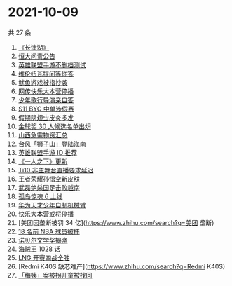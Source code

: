 # 2021-10-09

共 27 条

<!-- BEGIN -->
<!-- 最后更新时间 Sat Oct 09 2021 20:08:53 GMT+0800 (China Standard Time) -->

1. [《长津湖》](https://www.zhihu.com/search?q=长津湖)
1. [恒大问责公告](https://www.zhihu.com/search?q=恒大)
1. [英雄联盟手游不删档测试](https://www.zhihu.com/search?q=英雄联盟手游)
1. [维伦纽瓦提问等你答](https://www.zhihu.com/search?q=维伦纽瓦)
1. [鱿鱼游戏被指抄袭](https://www.zhihu.com/search?q=鱿鱼游戏)
1. [网传快乐大本营停播](https://www.zhihu.com/search?q=快乐大本营)
1. [少年歌行导演亲自答](https://www.zhihu.com/search?q=少年歌行)
1. [S11 BYG 中单涉假赛](https://www.zhihu.com/search?q=byg)
1. [假期隐翅虫皮炎多发](https://www.zhihu.com/search?q=隐翅虫)
1. [金球奖 30 人候选名单出炉](https://www.zhihu.com/search?q=金球奖)
1. [山西急需物资汇总](https://www.zhihu.com/search?q=山西)
1. [台风「狮子山」登陆海南](https://www.zhihu.com/search?q=台风狮子山)
1. [英雄联盟手游 ID 推荐](https://www.zhihu.com/search?q=英雄联盟手游id)
1. [《一人之下》更新](https://www.zhihu.com/search?q=一人之下)
1. [Ti10 非主舞台直播要求延迟](https://www.zhihu.com/search?q=ti10直播)
1. [王者荣耀孙悟空新皮肤](https://www.zhihu.com/search?q=孙悟空皮肤)
1. [武磊绝杀国足击败越南](https://www.zhihu.com/search?q=中国男足)
1. [孤岛惊魂 6 上线](https://www.zhihu.com/search?q=孤岛惊魂6)
1. [华为天才少年自制机械臂](https://www.zhihu.com/search?q=稚晖)
1. [快乐大本营或将停播](https://www.zhihu.com/search?q=快乐大本营)
1. [美团因垄断被罚 34 亿](https://www.zhihu.com/search?q=美团 垄断)
1. [18 名前 NBA 球员被捕](https://www.zhihu.com/search?q=NBA球员被捕)
1. [诺贝尔文学奖揭晓](https://www.zhihu.com/search?q=诺贝尔文学奖)
1. [海贼王 1028 话](https://www.zhihu.com/search?q=海贼王)
1. [LNG 开赛四战全胜](https://www.zhihu.com/search?q=LNG)
1. [Redmi K40S 缺芯难产](https://www.zhihu.com/search?q=Redmi K40S)
1. [「梅姨」案被拐儿童被找回](https://www.zhihu.com/search?q=梅姨)

<!-- END -->
